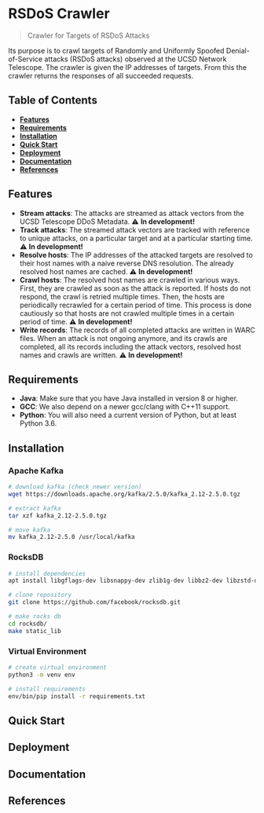 # RSDoS Crawler

> Crawler for Targets of RSDoS Attacks

Its purpose is to crawl targets of Randomly and Uniformly Spoofed Denial-of-Service attacks (RSDoS attacks) observed at
the UCSD Network Telescope. The crawler is given the IP addresses of targets. From this the crawler returns the 
responses of all succeeded requests. 


## Table of Contents

- **[Features](#features)**
- **[Requirements](#requirements)**
- **[Installation](#installation)**
- **[Quick Start](#quick-start)**
- **[Deployment](#deployment)**
- **[Documentation](#documentation)**
- **[References](#references)**


## Features

- **Stream attacks**: The attacks are streamed as attack vectors from the UCSD Telescope DDoS Metadata. 
:warning: **In development!**
- **Track attacks**: The streamed attack vectors are tracked with reference to unique attacks, on a particular target
and at a particular starting time. 
:warning: **In development!**
- **Resolve hosts**: The IP addresses of the attacked targets are resolved to their host names with a naive reverse DNS
resolution. The already resolved host names are cached. 
:warning: **In development!**
- **Crawl hosts**: The resolved host names are crawled in various ways. First, they are crawled as soon as the attack is
reported. If hosts do not respond, the crawl is retried multiple times. Then, the hosts are periodically recrawled for a 
certain period of time. This process is done cautiously so that hosts are not crawled multiple times in a certain period 
of time. 
:warning: **In development!** 
- **Write records**: The records of all completed attacks are written in WARC files. When an attack is not ongoing 
anymore, and its crawls are completed, all its records including the attack vectors, resolved host names and crawls are 
written. 
:warning: **In development!**


## Requirements

- **Java**: Make sure that you have Java installed in version 8 or higher.
- **GCC**: We also depend on a newer gcc/clang with C++11 support.
- **Python**: You will also need a current version of Python, but at least Python 3.6.


## Installation

### Apache Kafka

```bash
# download kafka (check newer version)
wget https://downloads.apache.org/kafka/2.5.0/kafka_2.12-2.5.0.tgz

# extract kafka
tar xzf kafka_2.12-2.5.0.tgz

# move kafka 
mv kafka_2.12-2.5.0 /usr/local/kafka
```


### RocksDB

```bash
# install dependencies 
apt install libgflags-dev libsnappy-dev zlib1g-dev libbz2-dev libzstd-dev#

# clone repository
git clone https://github.com/facebook/rocksdb.git

# make rocks db
cd rocksdb/
make static_lib
```


### Virtual Environment

```bash
# create virtual environment
python3 -m venv env

# install requirements
env/bin/pip install -r requirements.txt
```


## Quick Start


## Deployment


## Documentation


## References


